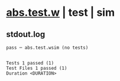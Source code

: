 # [abs.test.w](../../../../../../examples/tests/sdk_tests/math/abs.test.w) | test | sim

## stdout.log
```log
pass ─ abs.test.wsim (no tests)
 
 
Tests 1 passed (1)
Test Files 1 passed (1)
Duration <DURATION>
```

